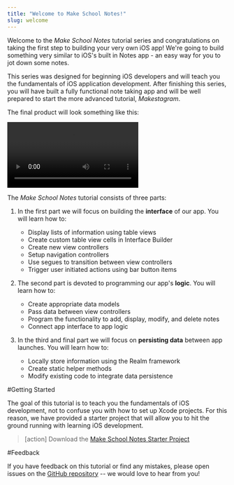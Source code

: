 ```yaml
---
title: "Welcome to Make School Notes!"
slug: welcome
---
```


Welcome to the *Make School Notes* tutorial series and congratulations on taking the first step to building your very own iOS app! We're going to build something very similar to iOS's built in Notes app - an easy way for you to jot down some notes.

This series was designed for beginning iOS developers and will teach you the fundamentals of iOS application development. After finishing this series, you will have built a fully functional note taking app and will be well prepared to start the more advanced tutorial, *Makestagram*.

The final product will look something like this:

![ms-video](https://s3.amazonaws.com/mgwu-misc/Make+School+Notes/P13-complete.mov)

The *Make School Notes* tutorial consists of three parts:

1. In the first part we will focus on building the **interface** of our app. You will learn how to:

	* Display lists of information using table views
	* Create custom table view cells in Interface Builder
	* Create new view controllers
	* Setup navigation controllers
	* Use segues to transition between view controllers
	* Trigger user initiated actions using bar button items

2. The second part is devoted to programming our app's **logic**. You will learn how to:

	* Create appropriate data models
	* Pass data between view controllers
	* Program the functionality to add, display, modify, and delete notes
	* Connect app interface to app logic

3. In the third and final part we will focus on **persisting data** between app launches. You will learn how to:

	* Locally store information using the Realm framework
	* Create static helper methods
	* Modify existing code to integrate data persistence

<!-- ACTION: Explanation warranted: What does persisting data mean? -->

#Getting Started

The goal of this tutorial is to teach you the fundamentals of iOS development, not to confuse you with how to set up Xcode projects. For this reason, we have provided a starter project that will allow you to hit the ground running with learning iOS development.

> [action]
Download the [Make School Notes Starter Project](https://github.com/MakeSchool-Tutorials/MakeSchoolNotes-Swift-V2-Starter/archive/master.zip)

#Feedback

If you have feedback on this tutorial or find any mistakes, please open issues on the [GitHub repository](https://github.com/orcudy/MakeSchoolNotesTutorial) -- we would love to hear from you!
